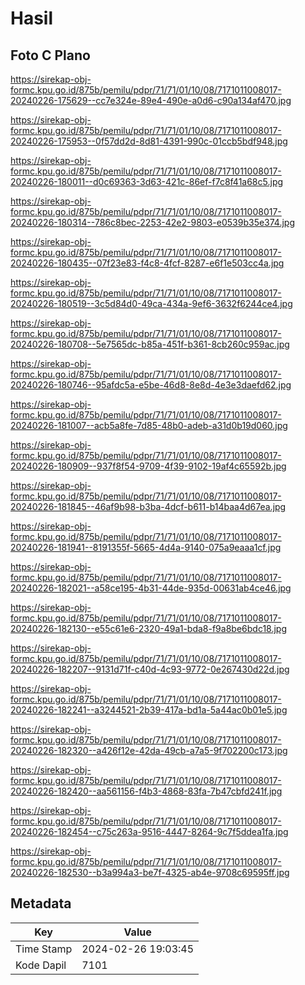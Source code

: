 # Hasil

## Foto C Plano

https://sirekap-obj-formc.kpu.go.id/875b/pemilu/pdpr/71/71/01/10/08/7171011008017-20240226-175629--cc7e324e-89e4-490e-a0d6-c90a134af470.jpg

https://sirekap-obj-formc.kpu.go.id/875b/pemilu/pdpr/71/71/01/10/08/7171011008017-20240226-175953--0f57dd2d-8d81-4391-990c-01ccb5bdf948.jpg

https://sirekap-obj-formc.kpu.go.id/875b/pemilu/pdpr/71/71/01/10/08/7171011008017-20240226-180011--d0c69363-3d63-421c-86ef-f7c8f41a68c5.jpg

https://sirekap-obj-formc.kpu.go.id/875b/pemilu/pdpr/71/71/01/10/08/7171011008017-20240226-180314--786c8bec-2253-42e2-9803-e0539b35e374.jpg

https://sirekap-obj-formc.kpu.go.id/875b/pemilu/pdpr/71/71/01/10/08/7171011008017-20240226-180435--07f23e83-f4c8-4fcf-8287-e6f1e503cc4a.jpg

https://sirekap-obj-formc.kpu.go.id/875b/pemilu/pdpr/71/71/01/10/08/7171011008017-20240226-180519--3c5d84d0-49ca-434a-9ef6-3632f6244ce4.jpg

https://sirekap-obj-formc.kpu.go.id/875b/pemilu/pdpr/71/71/01/10/08/7171011008017-20240226-180708--5e7565dc-b85a-451f-b361-8cb260c959ac.jpg

https://sirekap-obj-formc.kpu.go.id/875b/pemilu/pdpr/71/71/01/10/08/7171011008017-20240226-180746--95afdc5a-e5be-46d8-8e8d-4e3e3daefd62.jpg

https://sirekap-obj-formc.kpu.go.id/875b/pemilu/pdpr/71/71/01/10/08/7171011008017-20240226-181007--acb5a8fe-7d85-48b0-adeb-a31d0b19d060.jpg

https://sirekap-obj-formc.kpu.go.id/875b/pemilu/pdpr/71/71/01/10/08/7171011008017-20240226-180909--937f8f54-9709-4f39-9102-19af4c65592b.jpg

https://sirekap-obj-formc.kpu.go.id/875b/pemilu/pdpr/71/71/01/10/08/7171011008017-20240226-181845--46af9b98-b3ba-4dcf-b611-b14baa4d67ea.jpg

https://sirekap-obj-formc.kpu.go.id/875b/pemilu/pdpr/71/71/01/10/08/7171011008017-20240226-181941--8191355f-5665-4d4a-9140-075a9eaaa1cf.jpg

https://sirekap-obj-formc.kpu.go.id/875b/pemilu/pdpr/71/71/01/10/08/7171011008017-20240226-182021--a58ce195-4b31-44de-935d-00631ab4ce46.jpg

https://sirekap-obj-formc.kpu.go.id/875b/pemilu/pdpr/71/71/01/10/08/7171011008017-20240226-182130--e55c61e6-2320-49a1-bda8-f9a8be6bdc18.jpg

https://sirekap-obj-formc.kpu.go.id/875b/pemilu/pdpr/71/71/01/10/08/7171011008017-20240226-182207--9131d71f-c40d-4c93-9772-0e267430d22d.jpg

https://sirekap-obj-formc.kpu.go.id/875b/pemilu/pdpr/71/71/01/10/08/7171011008017-20240226-182241--a3244521-2b39-417a-bd1a-5a44ac0b01e5.jpg

https://sirekap-obj-formc.kpu.go.id/875b/pemilu/pdpr/71/71/01/10/08/7171011008017-20240226-182320--a426f12e-42da-49cb-a7a5-9f702200c173.jpg

https://sirekap-obj-formc.kpu.go.id/875b/pemilu/pdpr/71/71/01/10/08/7171011008017-20240226-182420--aa561156-f4b3-4868-83fa-7b47cbfd241f.jpg

https://sirekap-obj-formc.kpu.go.id/875b/pemilu/pdpr/71/71/01/10/08/7171011008017-20240226-182454--c75c263a-9516-4447-8264-9c7f5ddea1fa.jpg

https://sirekap-obj-formc.kpu.go.id/875b/pemilu/pdpr/71/71/01/10/08/7171011008017-20240226-182530--b3a994a3-be7f-4325-ab4e-9708c69595ff.jpg


## Metadata

| Key        | Value               |
| ---------- | ------------------- |
| Time Stamp | 2024-02-26 19:03:45 |
| Kode Dapil | 7101                |



